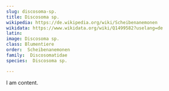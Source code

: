 ```yaml
---
slug: discosoma-sp.
title: Discosoma sp.
wikipedia: https://de.wikipedia.org/wiki/Scheibenanemonen 
wikidata: https://www.wikidata.org/wiki/Q1499582?uselang=de
latin:
image: Discosoma sp.
class: Blumentiere
order:  Scheibenanemonen
family:  Discosomatidae
species:  Discosoma sp.

---
```


I am content.
